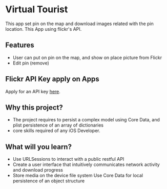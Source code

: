 # Virtual Tourist
This app set pin on the map and download images related with the pin location.
This App using  flickr's API.

## Features
- User can put on pin on the map, and show on place picture from Flickr
- Edit pin (remove)

## Flickr API Key apply on Apps
Apply for an API key [here](https://www.flickr.com/services/apps/create/apply).

## Why this project?
- The project requires to persist a complex model using Core Data, and plist persistence of an array of dictionaries
- core skills required of any iOS Developer.

## What will you learn?
- Use URLSessions to interact with a public restful API
- Create a user interface that intuitively communicates network activity and download progress
- Store media on the device file system Use Core Data for local persistence of an object structure
